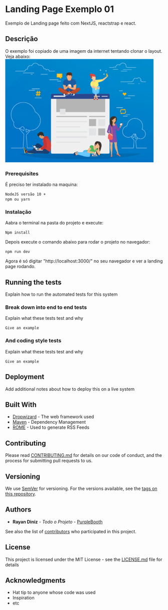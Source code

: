 # Landing Page Exemplo 01

Exemplo de Landing page feito com NextJS, reactstrap e react.

## Descrição

O exemplo foi copiado de uma imagem da internet tentando clonar o layout.
Veja abaixo:
![](public/src/img/logo.png)

### Prerequisites

É preciso ter instalado na maquina:

```
NodeJS versão 10 +
npm ou yarn
```

### Instalação

Aabra o terminal na pasta do projeto e execute:

```
Npm install
```

Depois execute o comando abaixo para rodar o projeto no navegador:

```
npm run dev
```

Agora é só digitar "http://localhost:3000/" no seu navegador e ver a landing page rodando.

## Running the tests

Explain how to run the automated tests for this system

### Break down into end to end tests

Explain what these tests test and why

```
Give an example
```

### And coding style tests

Explain what these tests test and why

```
Give an example
```

## Deployment

Add additional notes about how to deploy this on a live system

## Built With

* [Dropwizard](http://www.dropwizard.io/1.0.2/docs/) - The web framework used
* [Maven](https://maven.apache.org/) - Dependency Management
* [ROME](https://rometools.github.io/rome/) - Used to generate RSS Feeds

## Contributing

Please read [CONTRIBUTING.md](https://gist.github.com/PurpleBooth/b24679402957c63ec426) for details on our code of conduct, and the process for submitting pull requests to us.

## Versioning

We use [SemVer](http://semver.org/) for versioning. For the versions available, see the [tags on this repository](https://github.com/your/project/tags). 

## Authors

* **Rayan Diniz** - *Todo o Projeto* - [PurpleBooth](https://github.com/PurpleBooth)

See also the list of [contributors](https://github.com/your/project/contributors) who participated in this project.

## License

This project is licensed under the MIT License - see the [LICENSE.md](LICENSE.md) file for details

## Acknowledgments

* Hat tip to anyone whose code was used
* Inspiration
* etc

